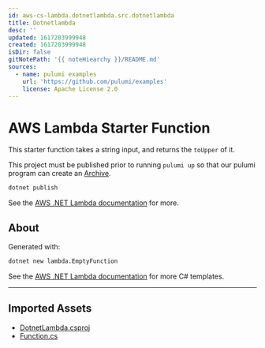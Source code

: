```yaml
---
id: aws-cs-lambda.dotnetlambda.src.dotnetlambda
title: Dotnetlambda
desc: ''
updated: 1617203999948
created: 1617203999948
isDir: false
gitNotePath: '{{ noteHiearchy }}/README.md'
sources:
  - name: pulumi examples
    url: 'https://github.com/pulumi/examples'
    license: Apache License 2.0
---
```

# AWS Lambda Starter Function

This starter function takes a string input, and returns the `toUpper` of it.

This project must be published prior to running `pulumi up` so that our pulumi program can create an [Archive](https://www.pulumi.com/docs/reference/pkg/nodejs/pulumi/pulumi/asset/#Archive).

```bash
dotnet publish
```

See the [AWS .NET Lambda documentation](https://aws.amazon.com/blogs/compute/developing-net-core-aws-lambda-functions/) for more. 

## About

Generated with: 

```sh
dotnet new lambda.EmptyFunction
```

See the [AWS .NET Lambda documentation](https://aws.amazon.com/blogs/compute/developing-net-core-aws-lambda-functions/) for more C# templates. 

* * *

## Imported Assets

- [DotnetLambda.csproj](/assets/dotnetlambda.csproj)
- [Function.cs](/assets/function.cs)

